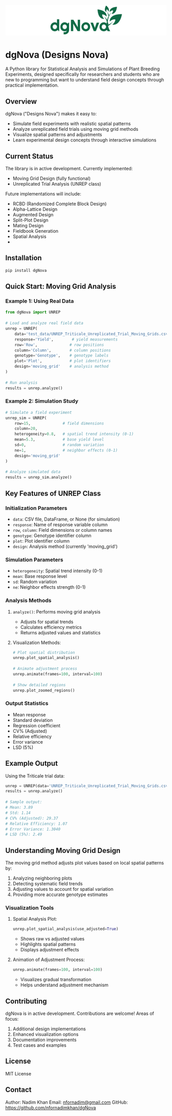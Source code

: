 [![Logo](documentation/logo.svg)](https://nfornadimkhan.github.io/dgNova/)

# dgNova (Designs Nova)

A Python library for Statistical Analysis and Simulations of Plant Breeding Experiments, designed specifically for researchers and students who are new to programming but want to understand field design concepts through practical implementation.

## Overview

dgNova ("Designs Nova") makes it easy to:
- Simulate field experiments with realistic spatial patterns
- Analyze unreplicated field trials using moving grid methods
- Visualize spatial patterns and adjustments
- Learn experimental design concepts through interactive simulations

## Current Status

The library is in active development. Currently implemented:
- Moving Grid Design (fully functional)
- Unreplicated Trial Analysis (UNREP class)

Future implementations will include:
- RCBD (Randomized Complete Block Design)
- Alpha-Lattice Design
- Augmented Design
- Split-Plot Design
- Mating Design
- Fieldbook Generation
- Spatial Analysis
- 

## Installation

```bash
pip install dgNova
```

## Quick Start: Moving Grid Analysis

### Example 1: Using Real Data

```python
from dgNova import UNREP

# Load and analyze real field data
unrep = UNREP(
    data='test_data/UNREP_Triticale_Unreplicated_Trial_Moving_Grids.csv',
    response='Yield',        # yield measurements
    row='Row',              # row positions
    column='Column',        # column positions
    genotype='Genotype',    # genotype labels
    plot='Plot',            # plot identifiers
    design='moving_grid'    # analysis method
)

# Run analysis
results = unrep.analyze()
```

### Example 2: Simulation Study

```python
# Simulate a field experiment
unrep_sim = UNREP(
    row=15,              # field dimensions
    column=20,
    heterogeneity=0.8,   # spatial trend intensity (0-1)
    mean=5.3,            # base yield level
    sd=0,                # random variation
    ne=1,                # neighbor effects (0-1)
    design='moving_grid'
)

# Analyze simulated data
results = unrep_sim.analyze()
```

## Key Features of UNREP Class

### Initialization Parameters
- `data`: CSV file, DataFrame, or None (for simulation)
- `response`: Name of response variable column
- `row`, `column`: Field dimensions or column names
- `genotype`: Genotype identifier column
- `plot`: Plot identifier column
- `design`: Analysis method (currently 'moving_grid')

### Simulation Parameters
- `heterogeneity`: Spatial trend intensity (0-1)
- `mean`: Base response level
- `sd`: Random variation
- `ne`: Neighbor effects strength (0-1)

### Analysis Methods

1. `analyze()`: Performs moving grid analysis
   - Adjusts for spatial trends
   - Calculates efficiency metrics
   - Returns adjusted values and statistics

2. Visualization Methods:
   ```python
   # Plot spatial distribution
   unrep.plot_spatial_analysis()
   
   # Animate adjustment process
   unrep.animate(frames=100, interval=100)
   
   # Show detailed regions
   unrep.plot_zoomed_regions()
   ```

### Output Statistics
- Mean response
- Standard deviation
- Regression coefficient
- CV% (Adjusted)
- Relative efficiency
- Error variance
- LSD (5%)

## Example Output

Using the Triticale trial data:
```python
unrep = UNREP(data='UNREP_Triticale_Unreplicated_Trial_Moving_Grids.csv')
results = unrep.analyze()

# Sample output:
# Mean: 3.89
# Std: 1.14
# CV% (Adjusted): 29.37
# Relative Efficiency: 1.07
# Error Variance: 1.3040
# LSD (5%): 2.49
```

## Understanding Moving Grid Design

The moving grid method adjusts plot values based on local spatial patterns by:
1. Analyzing neighboring plots
2. Detecting systematic field trends
3. Adjusting values to account for spatial variation
4. Providing more accurate genotype estimates

### Visualization Tools

1. Spatial Analysis Plot:
   ```python
   unrep.plot_spatial_analysis(use_adjusted=True)
   ```
   - Shows raw vs adjusted values
   - Highlights spatial patterns
   - Displays adjustment effects

2. Animation of Adjustment Process:
   ```python
   unrep.animate(frames=100, interval=100)
   ```
   - Visualizes gradual transformation
   - Helps understand adjustment mechanism

## Contributing

dgNova is in active development. Contributions are welcome! Areas of focus:
1. Additional design implementations
2. Enhanced visualization options
3. Documentation improvements
4. Test cases and examples

## License

MIT License

## Contact

Author: Nadim Khan
Email: nfornadim@gmail.com
GitHub: https://github.com/nfornadimkhan/dgNova